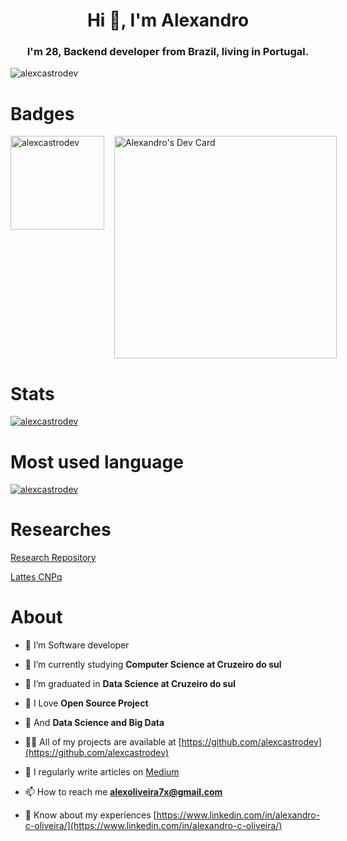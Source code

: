 <h1 align="center">Hi 👋, I'm Alexandro</h1>
<h3 align="center">I'm 28, Backend developer from Brazil, living in Portugal.</h3>

<p align="left"> <img src="https://komarev.com/ghpvc/?username=alexcastrodev&label=Profile%20views&color=0e75b6&style=flat" alt="alexcastrodev" /> </p>

#  Badges

<div style="display: flex; flex-direction: row; gap: 16px;">
<a href="https://openprofile.dev/profile/alexcastro.dev"> <img width="150" src="https://images.credly.com/images/abf73960-edd2-4115-9ab9-e42e9fd967e9/JSLandia.png" alt="alexcastrodev" /> </a>
<a href="https://app.daily.dev/alexoliveira7x"><img src="https://api.daily.dev/devcards/v2/dvjgyrxs8YkKcnXvEGssa.png?type=default&r=nmo" width="356" alt="Alexandro's Dev Card"/></a>
</div>


# Stats

<p align="left"> <a href="https://github.com/ryo-ma/github-profile-trophy"><img src="https://github-profile-trophy.vercel.app/?username=alexcastrodev" alt="alexcastrodev" /></a> </p>

# Most used language

<p align="left"> <a href="https://github.com/AlexcastroDev/git-generator"><img src="https://git-generator.vercel.app/api/github/languages/alexcastrodev" alt="alexcastrodev" /></a> </p>

# Researches

[Research Repository](https://github.com/orgs/castro-research/repositories)

[Lattes CNPq](http://lattes.cnpq.br/1863740377850706)
# About

- 🔭 I’m Software developer

- 🌱 I’m currently studying **Computer Science at Cruzeiro do sul**

- 🌱 I’m graduated in **Data Science at Cruzeiro do sul**

- 💖 I Love **Open Source Project**

- 💖 And **Data Science and Big Data**

- 👨‍💻 All of my projects are available at [https://github.com/alexcastrodev](https://github.com/alexcastrodev)

- 📝 I regularly write articles on [Medium](https://medium.com/@alexcastro-devbr)

- 📫 How to reach me **alexoliveira7x@gmail.com**

- 📄 Know about my experiences [https://www.linkedin.com/in/alexandro-c-oliveira/](https://www.linkedin.com/in/alexandro-c-oliveira/)
